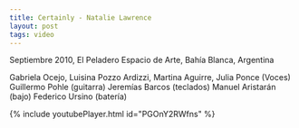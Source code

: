 ```yaml
---
title: Certainly - Natalie Lawrence
layout: post
tags: video
---
```


Septiembre 2010, El Peladero Espacio de Arte, Bahía Blanca, Argentina

Gabriela Ocejo, Luisina Pozzo Ardizzi, Martina Aguirre, Julia Ponce (Voces)
Guillermo Pohle (guitarra)
Jeremías Barcos (teclados)
Manuel Aristarán (bajo)
Federico Ursino (batería)

{% include youtubePlayer.html id="PGOnY2RWfns" %}
